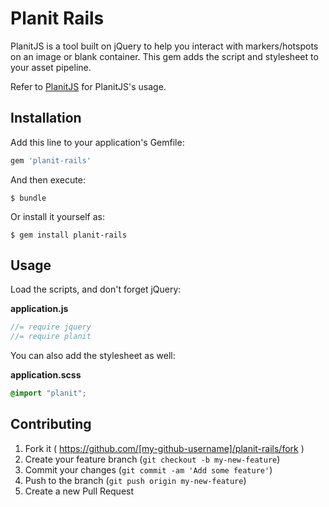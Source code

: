 Planit Rails
================

PlanitJS is a tool built on jQuery to help you interact with markers/hotspots
on an image or blank container. This gem adds the script and stylesheet to your
asset pipeline.

Refer to [PlanitJS](https://github.com/planitjs/planit) for PlanitJS's usage.

Installation
----------------

Add this line to your application's Gemfile:

```ruby
gem 'planit-rails'
```

And then execute:

    $ bundle

Or install it yourself as:

    $ gem install planit-rails

## Usage

Load the scripts, and don't forget jQuery:

**application.js**

```js
//= require jquery
//= require planit
```

You can also add the stylesheet as well:

**application.scss**

```scss
@import "planit";
```

## Contributing

1. Fork it ( https://github.com/[my-github-username]/planit-rails/fork )
2. Create your feature branch (`git checkout -b my-new-feature`)
3. Commit your changes (`git commit -am 'Add some feature'`)
4. Push to the branch (`git push origin my-new-feature`)
5. Create a new Pull Request
